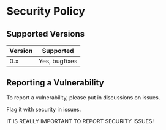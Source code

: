 # Security Policy

## Supported Versions


| Version | Supported          |
| ------- | ------------------ |
| 0.x     | Yes, bugfixes             |

## Reporting a Vulnerability

To report a vulnerability, please put in discussions on issues. 

Flag it with security in issues. 

IT IS REALLY IMPORTANT TO REPORT SECURITY ISSUES!
